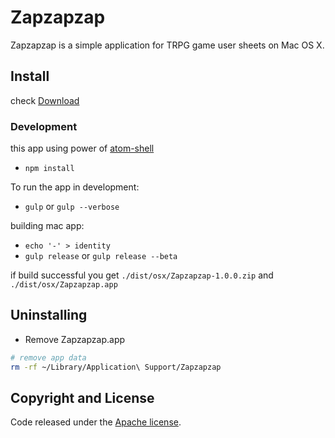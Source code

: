 # Zapzapzap

Zapzapzap is a simple application for TRPG game user sheets on Mac OS X.

## Install

check [Download](https://github.com/mainyaa/zapzapzap/release)

### Development

this app using power of [atom-shell](https://github.com/atom/atom-shell)

- `npm install`

To run the app in development:

- `gulp` or `gulp --verbose`

building mac app:

- `echo '-' > identity`
- `gulp release` or `gulp release --beta`

if build successful you get `./dist/osx/Zapzapzap-1.0.0.zip` and `./dist/osx/Zapzapzap.app`

## Uninstalling

- Remove Zapzapzap.app
```bash
# remove app data
rm -rf ~/Library/Application\ Support/Zapzapzap
```

## Copyright and License

Code released under the [Apache license](LICENSE).

